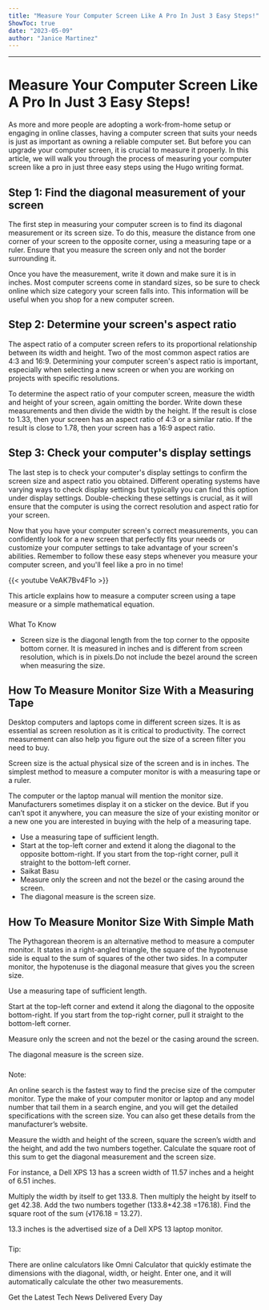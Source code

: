 ```yaml
---
title: "Measure Your Computer Screen Like A Pro In Just 3 Easy Steps!"
ShowToc: true 
date: "2023-05-09"
author: "Janice Martinez"
---
```

*****
# Measure Your Computer Screen Like A Pro In Just 3 Easy Steps!

As more and more people are adopting a work-from-home setup or engaging in online classes, having a computer screen that suits your needs is just as important as owning a reliable computer set. But before you can upgrade your computer screen, it is crucial to measure it properly. In this article, we will walk you through the process of measuring your computer screen like a pro in just three easy steps using the Hugo writing format.

## Step 1: Find the diagonal measurement of your screen

The first step in measuring your computer screen is to find its diagonal measurement or its screen size. To do this, measure the distance from one corner of your screen to the opposite corner, using a measuring tape or a ruler. Ensure that you measure the screen only and not the border surrounding it. 

Once you have the measurement, write it down and make sure it is in inches. Most computer screens come in standard sizes, so be sure to check online which size category your screen falls into. This information will be useful when you shop for a new computer screen.

## Step 2: Determine your screen's aspect ratio 

The aspect ratio of a computer screen refers to its proportional relationship between its width and height. Two of the most common aspect ratios are 4:3 and 16:9. Determining your computer screen's aspect ratio is important, especially when selecting a new screen or when you are working on projects with specific resolutions.

To determine the aspect ratio of your computer screen, measure the width and height of your screen, again omitting the border. Write down these measurements and then divide the width by the height. If the result is close to 1.33, then your screen has an aspect ratio of 4:3 or a similar ratio. If the result is close to 1.78, then your screen has a 16:9 aspect ratio. 

## Step 3: Check your computer's display settings

The last step is to check your computer's display settings to confirm the screen size and aspect ratio you obtained. Different operating systems have varying ways to check display settings but typically you can find this option under display settings. Double-checking these settings is crucial, as it will ensure that the computer is using the correct resolution and aspect ratio for your screen. 

Now that you have your computer screen's correct measurements, you can confidently look for a new screen that perfectly fits your needs or customize your computer settings to take advantage of your screen's abilities. Remember to follow these easy steps whenever you measure your computer screen, and you'll feel like a pro in no time!

{{< youtube VeAK7Bv4F1o >}} 




This article explains how to measure a computer screen using a tape measure or a simple mathematical equation.

 
### 
What To Know
 
- Screen size is the diagonal length from the top corner to the opposite bottom corner. It is measured in inches and is different from screen resolution, which is in pixels.Do not include the bezel around the screen when measuring the size.

 
##   How To Measure Monitor Size With a Measuring Tape  
 

Desktop computers and laptops come in different screen sizes. It is as essential as screen resolution as it is critical to productivity. The correct measurement can also help you figure out the size of a screen filter you need to buy.

 

Screen size is the actual physical size of the screen and is in inches. The simplest method to measure a computer monitor is with a measuring tape or a ruler. 

 

The computer or the laptop manual will mention the monitor size. Manufacturers sometimes display it on a sticker on the device. But if you can’t spot it anywhere, you can measure the size of your existing monitor or a new one you are interested in buying with the help of a measuring tape. 

 
- Use a measuring tape of sufficient length.
 - Start at the top-left corner and extend it along the diagonal to the opposite bottom-right. If you start from the top-right corner, pull it straight to the bottom-left corner.
 - Saikat Basu
 - Measure only the screen and not the bezel or the casing around the screen.
 - The diagonal measure is the screen size.

 
##   How To Measure Monitor Size With Simple Math  
 

The Pythagorean theorem is an alternative method to measure a computer monitor. It states in a right-angled triangle, the square of the hypotenuse side is equal to the sum of squares of the other two sides. In a computer monitor, the hypotenuse is the diagonal measure that gives you the screen size. 

 

Use a measuring tape of sufficient length.

 

Start at the top-left corner and extend it along the diagonal to the opposite bottom-right. If you start from the top-right corner, pull it straight to the bottom-left corner.

 

Measure only the screen and not the bezel or the casing around the screen.

 

The diagonal measure is the screen size.

 
### 
Note:
 
An online search is the fastest way to find the precise size of the computer monitor. Type the make of your computer monitor or laptop and any model number that tail them in a search engine, and you will get the detailed specifications with the screen size. You can also get these details from the manufacturer’s website.
 

Measure the width and height of the screen, square the screen’s width and the height, and add the two numbers together. Calculate the square root of this sum to get the diagonal measurement and the screen size. 

 

For instance, a Dell XPS 13 has a screen width of 11.57 inches and a height of 6.51 inches. 

 

Multiply the width by itself to get 133.8. Then multiply the height by itself to get 42.38. Add the two numbers together (133.8+42.38 =176.18). Find the square root of the sum (√176.18 = 13.27). 

 

13.3 inches is the advertised size of a Dell XPS 13 laptop monitor.

 
### 
Tip:
 
There are online calculators like Omni Calculator that quickly estimate the dimensions with the diagonal, width, or height. Enter one, and it will automatically calculate the other two measurements.
 

Get the Latest Tech News Delivered Every Day




